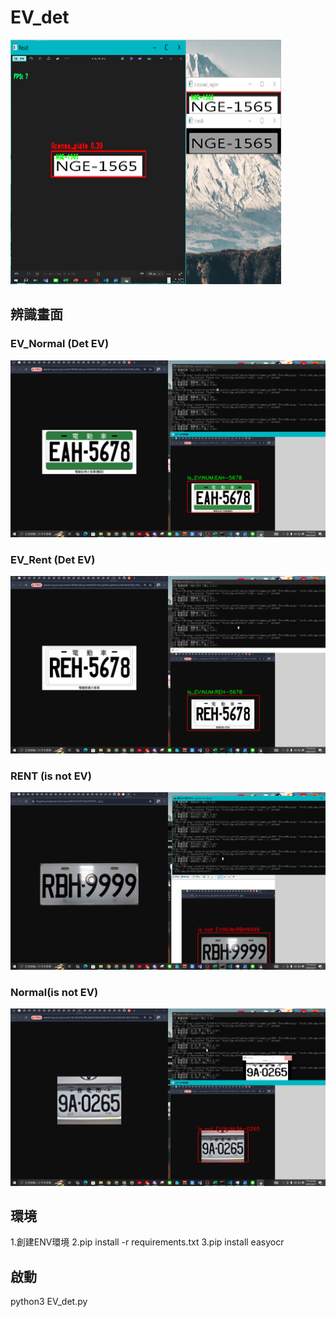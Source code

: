 # EV_det


![專案封面圖](https://github.com/PlayerBHX/license_plate_det/blob/main/Main.png)

## 辨識畫面

### EV_Normal (Det EV)

![EV_Normal](https://github.com/PlayerBHX/license_plate_det/blob/main/EV_Normal_0325.PNG)
### EV_Rent (Det EV)
![EV_Rent](https://github.com/PlayerBHX/license_plate_det/blob/main/EV_Rent_0325.PNG)
### RENT (is not EV)
![RENT](https://github.com/PlayerBHX/license_plate_det/blob/main/RENT_0325.PNG)
### Normal(is not EV)
![Normal](https://github.com/PlayerBHX/license_plate_det/blob/main/normal_0325.PNG)
## 環境

1.創建ENV環境
2.pip install -r requirements.txt
3.pip install easyocr

## 啟動
python3 EV_det.py

